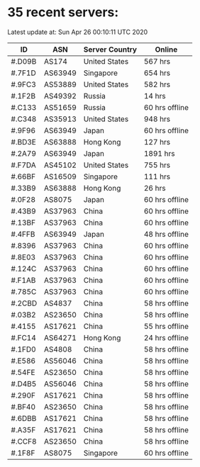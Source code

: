 # 35 recent servers:

Latest update at: Sun Apr 26 00:10:11 UTC 2020

| ID | ASN | Server Country | Online |
| -- | --- | -------------- | ------ |
| #.D09B | AS174 | United States | 567 hrs |
| #.7F1D | AS63949 | Singapore | 654 hrs |
| #.9FC3 | AS53889 | United States | 582 hrs |
| #.1F2B | AS49392 | Russia | 14 hrs |
| #.C133 | AS51659 | Russia | 60 hrs offline |
| #.C348 | AS35913 | United States | 948 hrs |
| #.9F96 | AS63949 | Japan | 60 hrs offline |
| #.BD3E | AS63888 | Hong Kong | 127 hrs |
| #.2A79 | AS63949 | Japan | 1891 hrs |
| #.F7DA | AS45102 | United States | 755 hrs |
| #.66BF | AS16509 | Singapore | 111 hrs |
| #.33B9 | AS63888 | Hong Kong | 26 hrs |
| #.0F28 | AS8075 | Japan | 60 hrs offline |
| #.43B9 | AS37963 | China | 60 hrs offline |
| #.13BF | AS37963 | China | 60 hrs offline |
| #.4FFB | AS63949 | Japan | 48 hrs offline |
| #.8396 | AS37963 | China | 60 hrs offline |
| #.8E03 | AS37963 | China | 60 hrs offline |
| #.124C | AS37963 | China | 60 hrs offline |
| #.F1AB | AS37963 | China | 60 hrs offline |
| #.785C | AS37963 | China | 60 hrs offline |
| #.2CBD | AS4837 | China | 58 hrs offline |
| #.03B2 | AS23650 | China | 58 hrs offline |
| #.4155 | AS17621 | China | 55 hrs offline |
| #.FC14 | AS64271 | Hong Kong | 24 hrs offline |
| #.1FD0 | AS4808 | China | 58 hrs offline |
| #.E586 | AS56046 | China | 58 hrs offline |
| #.54FE | AS23650 | China | 58 hrs offline |
| #.D4B5 | AS56046 | China | 58 hrs offline |
| #.290F | AS17621 | China | 58 hrs offline |
| #.BF40 | AS23650 | China | 58 hrs offline |
| #.6DBB | AS17621 | China | 58 hrs offline |
| #.A35F | AS17621 | China | 58 hrs offline |
| #.CCF8 | AS23650 | China | 58 hrs offline |
| #.1F8F | AS8075 | Singapore | 60 hrs offline |

